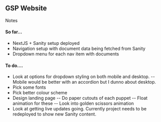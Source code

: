 ## GSP Website

Notes

#### So far...

- NextJS + Sanity setup deployed
- Navigation setup with document data being fetched from Sanity
- Dropdown menu for each nav item with documents

#### To do....

- Look at options for dropdown styling on both mobile and desktop.
-- Mobile would be better with an accordion but I dunno about desktop.
- Pick some fonts
- Pick better colour scheme
- Design landing page
-- Do paper cutouts of each puppet
-- Float animation for these
-- Look into golden scissors animation
- Look at getting live updates going. Currently project needs to be redeployed to show new Sanity content.